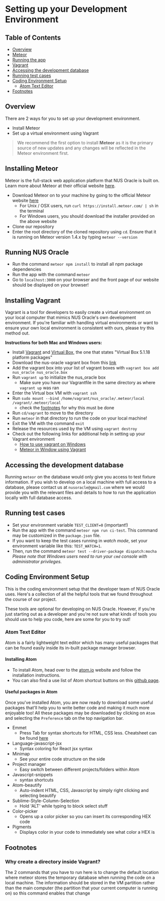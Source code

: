 Setting up your Development Environment
=======================================

Table of Contents
-----------------
* [Overview](#overview)      
* [Meteor](#installing-meteor)        
* [Running the app](#running-nus-oracle)
* [Vagrant](#installing-vagrant)
* [Accessing the development database](#accessing-the-development-database)        
* [Running test cases](#running-test-cases)
* [Coding Environment Setup](#coding-environment-setup)         
  * [Atom Text Editor](#atom-text-editor)         
* [Footnotes](#footnotes)       


Overview
--------
There are 2 ways for you to set up your development environment.
* Install Meteor
* Set up a virtual environment using Vagrant

> We recommend the first option to install **Meteor** as it is the primary source of new updates and any changes will be reflected in the Meteor environment first.

Installing Meteor
-----------------
Meteor is the full-stack web application platform that NUS Oracle is built on. Learn more about Meteor at their official website [here](http://docs.meteor.com/#/full/).
+ Download Meteor on to your machine by going to the official Meteor website [here](https://www.meteor.com/install)
  * For Unix / OSX users, run `curl https://install.meteor.com/ | sh` in the terminal
  * For Windows users, you should download the installer provided on the above website
+ Clone our repository
+ Enter the root directory of the cloned repository using `cd`. Ensure that it is running on Meteor version
1.4.x by typing `meteor --version`

Running NUS Oracle
------------------
+ Run the command ``meteor npm install`` to install all npm package dependencies
+ Run the app with the command `meteor`
+ Go to `localhost:3000` on your browser and the front page of our website should be displayed on your browser!

Installing Vagrant
-------------------
Vagrant is a tool for developers to easily create a virtual environment on your local computer that mimics NUS Oracle's own development environment. If you're familiar with handling virtual environments or want to ensure your own local environment is consistent with ours, please try this method out.        

**Instructions for both Mac and Windows users:**
+ Install [Vagrant](https://www.vagrantup.com/downloads.html) and [Virtual Box](https://www.virtualbox.org/wiki/Downloads), the one that states "Virtual Box 5.1.18 platform packages"
+ Download the nus-oracle vagrant box from this [link](https://drive.google.com/open?id=0BxPzpcyaJ1SjM0dENExvNlhRV2s)
+ Add the vagrant box into your list of vagrant boxes with `vagrant box add nus_oracle nus_oracle.box`
+ Run `vagrant up` to initialize the nus_oracle box
  * Make sure you have our Vagrantfile in the same directory as where `vagrant up` was ran
+ Enter the Virtual box VM with `vagrant ssh`
+ Run `sudo mount --bind /home/vagrant/nus_oracle/.meteor/local /vagrant/.meteor/local`
  * check the [footnotes](#footnotes) for why this must be done
+ Run `cd/vagrant` to move to the directory
+ Run `meteor` in that directory to run the code on your local machine!
+ Exit the VM with the command `exit`
+ Release the resources used by the VM using `vagrant destroy`
+ Check out the following links for additional help in setting up your Vagrant environment
  * [How to use vagrant on Windows](http://tech.osteel.me/posts/2015/01/25/how-to-use-vagrant-on-windows.html)
  * [Meteor in Window using Vagrant](https://gist.github.com/gabrielhpugliese/5855677)

Accessing the development database
------------------------------------
Running `meteor` on the database would only give you access to test fixture information. If you wish to develop on a local machine with full access to a database, please contact us at `nusoracle@gmail.com` where we would provide you with the relevant files and details to how to run the application locally with full database access.

Running test cases
------------------
+ Set your environment variable `TEST_CLIENT=0` (important!)
+ Run the app with the command `meteor npm run ci-test`. This command may be customized in the `package.json` file.
+ If you want to keep the test cases running in *watch mode*, set your environment variable like this: `TEST_WATCH=1`.
+ Then, run the command `meteor test --driver-package dispatch:mocha`
*Please note that Windows users need to run your `cmd` console with administrator privileges.*

Coding Environment Setup
------------------------
This is the coding environment setup that the developer team of NUS Oracle uses. Here's a collection of all the helpful tools that we found throughout the course of our project.

These tools are optional for developing on NUS Oracle. However, if you're just starting out as a developer and you're not sure what kinds of tools you should use to help you code, here are some for you to try out!

### Atom Text Editor
Atom is a fairly lightweight text editor which has many useful packages that can be found easily inside its in-built package manager browser.

#### Installing Atom
* To install Atom, head over to the [atom.io](https://atom.io) website and follow the installation instructions.
* You can also find a use list of Atom shortcut buttons on this [github page](https://github.com/nwinkler/atom-keyboard-shortcuts).

#### Useful packages in Atom
Once you've installed Atom, you are now ready to download some useful packages that'll help you to write better code and making it much more enjoyable too! All these packages may be downloaded by clicking on `Atom` and selecting the `Preference` tab on the top navigation bar.

* Emmet
  * Press Tab for syntax shortcuts for HTML, CSS less. Cheatsheet can be found [here](https://docs.emmet.io/cheat-sheet/)
* Language-javascript-jsx
  * Syntax coloring for React jsx syntax
* Minimap
  * See your entire code structure on the side
* Project manager
  * Easy switch between different projects/folders within Atom
* Javascript-snippets
  * syntax shortcuts
* Atom-beautify
  * Auto-indent HTML, CSS, Javascript by simply right clicking and selecting beautify
* Sublime-Style-Column-Selection
  * Hold 'ALT' while typing to block select stuff
* Color-picker
  * Opens up a color picker so you can insert its corresponding HEX code
* Pigments
  * Displays color in your code to immediately see what color a HEX is


Footnotes
----------
### Why create a directory inside Vagrant?
The 2 commands that you have to run here is to change the default location where meteor stores the temporary database when running the code on a local machine. The information should be stored in the VM partition rather than the main computer (the partition that your current computer is running on) so this command enables that change
